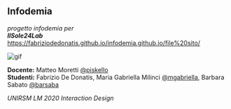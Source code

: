 ## Infodemia
*progetto infodemia per*  
_**IlSole24Lab**_  
https://fabriziodedonatis.github.io/infodemia.github.io/file%20sito/  
  
  ![gif](https://github.com/fabriziodedonatis/infodemia.github.io/blob/master/thumbnail/infodemia_thumb_gif.gif)  
  
**Docente:** Matteo Moretti [@piskello](https://github.com/piskello)  
**Studenti:** Fabrizio De Donatis, Maria Gabriella Milinci [@mgabriella](https://github.com/mgabriella), Barbara Sabato [@barsaba]( https://github.com/barsab)  
  
*UNIRSM LM 2020 Interaction Design*

